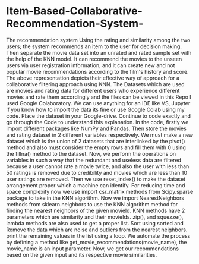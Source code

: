 # Item-Based-Collaborative-Recommendation-System-
The recommendation system Using the rating and similarity among the two users; the system recommends an item to the user for decision making. 
Then separate the movie data set into an unrated and rated sample set with the help of the KNN model.
It can recommend the movies to the unseen users via user registration information, and it can create new and not popular movie recommendations according to the film's history and score. The above representation depicts their effective way of approach for a collaborative filtering approach using KNN.
The Datasets which are used are movies and rating data for different users who experience different movies and rate them accordingly and the files can be viewed in this Repo
I used Google Colaboratory.
We can use anything for an IDE like VS, Jupyter if you know how to import the data its fine or use Google Colab using my code. Place the dataset in your Google-drive. Continue to code exactly and go through the Code to understand this explanation.
In the code, firstly we import different packages like NumPy and Pandas.
Then store the movies and rating dataset in 2 different variables respectively.
We must make a new dataset which is the union of 2 datasets that are interlinked by the pivot() method and also must consider the empty rows and fill them with 0 using the fillna() method to the dataset. Now, we perform the operations on variables in such a way that the redundant and useless data are filtered because a user cannot rate a movie twice, and also the user with less than 50 ratings is removed due to credibility and movies which are less than 10 user ratings are removed. Then we use reset_index() to make the dataset arrangement proper which a machine can identify.
For reducing time and space complexity now we use import csr_matrix methods from Scipy.sparse package to take in the KNN algorithm.
Now we import NearestNeighbors methods from sklearn.neighbors to use the KNN algorithm method for finding the nearest neighbors of the given movieId. KNN methods have 2 parameters which are similarity and their movieIds. zip(), and squezze(), lambda methods are also used to get a proper list. Sort using sorted and Remove the data which are noise and outliers from the nearest neighbors. print the remaining values in the list using a loop.
We automate the process by defining a method like get_movie_recommendations(movie_name), the movie_name is an input parameter. Now, we get our recommendations based on the given input and its respective movie similarities. 
